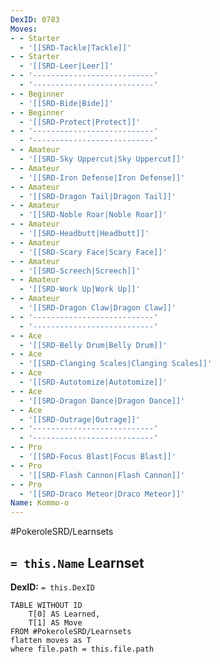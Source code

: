```yaml
---
DexID: 0783
Moves:
- - Starter
  - '[[SRD-Tackle|Tackle]]'
- - Starter
  - '[[SRD-Leer|Leer]]'
- - '---------------------------'
  - '---------------------------'
- - Beginner
  - '[[SRD-Bide|Bide]]'
- - Beginner
  - '[[SRD-Protect|Protect]]'
- - '---------------------------'
  - '---------------------------'
- - Amateur
  - '[[SRD-Sky Uppercut|Sky Uppercut]]'
- - Amateur
  - '[[SRD-Iron Defense|Iron Defense]]'
- - Amateur
  - '[[SRD-Dragon Tail|Dragon Tail]]'
- - Amateur
  - '[[SRD-Noble Roar|Noble Roar]]'
- - Amateur
  - '[[SRD-Headbutt|Headbutt]]'
- - Amateur
  - '[[SRD-Scary Face|Scary Face]]'
- - Amateur
  - '[[SRD-Screech|Screech]]'
- - Amateur
  - '[[SRD-Work Up|Work Up]]'
- - Amateur
  - '[[SRD-Dragon Claw|Dragon Claw]]'
- - '---------------------------'
  - '---------------------------'
- - Ace
  - '[[SRD-Belly Drum|Belly Drum]]'
- - Ace
  - '[[SRD-Clanging Scales|Clanging Scales]]'
- - Ace
  - '[[SRD-Autotomize|Autotomize]]'
- - Ace
  - '[[SRD-Dragon Dance|Dragon Dance]]'
- - Ace
  - '[[SRD-Outrage|Outrage]]'
- - '---------------------------'
  - '---------------------------'
- - Pro
  - '[[SRD-Focus Blast|Focus Blast]]'
- - Pro
  - '[[SRD-Flash Cannon|Flash Cannon]]'
- - Pro
  - '[[SRD-Draco Meteor|Draco Meteor]]'
Name: Kommo-o
---
```


#PokeroleSRD/Learnsets

## `= this.Name` Learnset

**DexID:** `= this.DexID`

```dataview
TABLE WITHOUT ID
    T[0] AS Learned,
    T[1] AS Move
FROM #PokeroleSRD/Learnsets
flatten moves as T
where file.path = this.file.path
```
